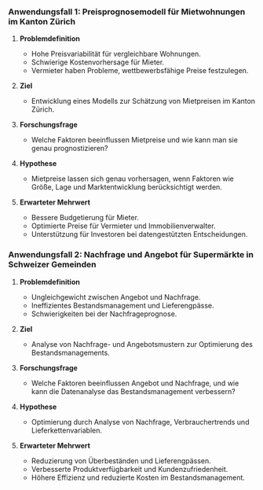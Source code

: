 ### Anwendungsfall 1: Preisprognosemodell für Mietwohnungen im Kanton Zürich

1. **Problemdefinition**
   - Hohe Preisvariabilität für vergleichbare Wohnungen.
   - Schwierige Kostenvorhersage für Mieter.
   - Vermieter haben Probleme, wettbewerbsfähige Preise festzulegen.

2. **Ziel**
   - Entwicklung eines Modells zur Schätzung von Mietpreisen im Kanton Zürich.

3. **Forschungsfrage**
   - Welche Faktoren beeinflussen Mietpreise und wie kann man sie genau prognostizieren?

4. **Hypothese**
   - Mietpreise lassen sich genau vorhersagen, wenn Faktoren wie Größe, Lage und Marktentwicklung berücksichtigt werden.

5. **Erwarteter Mehrwert**
   - Bessere Budgetierung für Mieter.
   - Optimierte Preise für Vermieter und Immobilienverwalter.
   - Unterstützung für Investoren bei datengestützten Entscheidungen.

   

### Anwendungsfall 2: Nachfrage und Angebot für Supermärkte in Schweizer Gemeinden

1. **Problemdefinition**
   - Ungleichgewicht zwischen Angebot und Nachfrage.
   - Ineffizientes Bestandsmanagement und Lieferengpässe.
   - Schwierigkeiten bei der Nachfrageprognose.

2. **Ziel**
   - Analyse von Nachfrage- und Angebotsmustern zur Optimierung des Bestandsmanagements.

3. **Forschungsfrage**
   - Welche Faktoren beeinflussen Angebot und Nachfrage, und wie kann die Datenanalyse das Bestandsmanagement verbessern?

4. **Hypothese**
   - Optimierung durch Analyse von Nachfrage, Verbrauchertrends und Lieferkettenvariablen.

5. **Erwarteter Mehrwert**
   - Reduzierung von Überbeständen und Lieferengpässen.
   - Verbesserte Produktverfügbarkeit und Kundenzufriedenheit.
   - Höhere Effizienz und reduzierte Kosten im Bestandsmanagement.